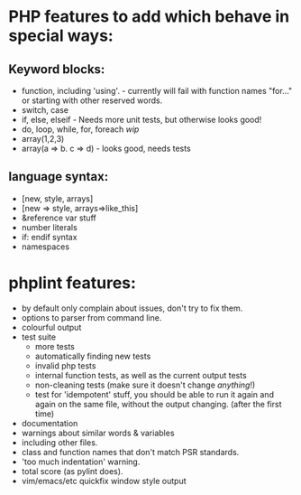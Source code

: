 # PHP features to add which behave in special ways:

## Keyword blocks:
- function, including 'using'. - currently will fail with function names "for..." or starting with other reserved words.
- switch, case
- if, else, elseif - Needs more unit tests, but otherwise looks good!
- do, loop, while, for, foreach *wip*
- array(1,2,3)
- array(a => b. c => d) - looks good, needs tests

## language syntax:
- [new, style, arrays]
- [new => style, arrays=>like_this]
- &reference var stuff
- number literals
- if: endif syntax
- namespaces

# phplint features:

- by default only complain about issues, don't try to fix them.
- options to parser from command line.
- colourful output
- test suite
  - more tests
  - automatically finding new tests
  - invalid php tests
  - internal function tests, as well as the current output tests
  - non-cleaning tests (make sure it doesn't change *anything*!)
  - test for 'idempotent' stuff, you should be able to run it again
    and again on the same file, without the output changing. (after the first time)
- documentation
- warnings about similar words & variables
- including other files.
- class and function names that don't match PSR standards.
- 'too much indentation' warning.
- total score (as pylint does).
- vim/emacs/etc quickfix window style output
